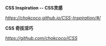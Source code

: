 **CSS Inspiration -- CSS灵感**

*https://chokcoco.github.io/CSS-Inspiration/#/*



**CSS 奇技淫巧**

*https://github.com/chokcoco/iCSS*